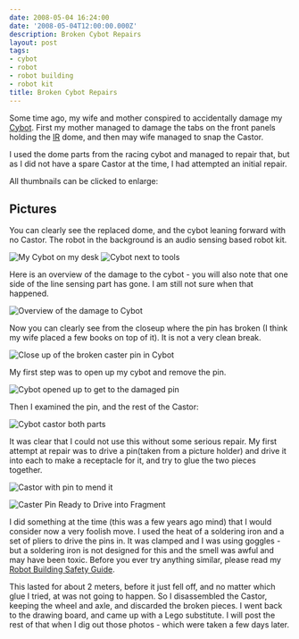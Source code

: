 ```yaml
---
date: 2008-05-04 16:24:00
date: '2008-05-04T12:00:00.000Z'
description: Broken Cybot Repairs
layout: post
tags:
- cybot
- robot
- robot building
- robot kit
title: Broken Cybot Repairs
---
```

Some time ago, my wife and mother conspired to accidentally damage my [Cybot](/wiki/cybot.html). First my mother managed to damage the tabs on the front panels holding the [IR](/wiki/infra_red.html) dome, and then may wife managed to snap the Castor.

I used the dome parts from the racing cybot and managed to repair that, but as I did not have a spare Castor at the time, I had attempted an initial repair.

All thumbnails can be clicked to enlarge:

## Pictures

You can clearly see the replaced dome, and the cybot leaning forward with no Castor. The robot in the background is an audio sensing based robot kit.

![My Cybot on my desk](/galleries/2008/05/04-broken-cybot-repairs/232-mycybot2.jpg)
![Cybot next to tools](/galleries/2008/05/04-broken-cybot-repairs/233-mycybot.jpg)

Here is an overview of the damage to the cybot - you will also note that one side of the line sensing part has gone. I am still not sure when that happened.

![Overview of the damage to Cybot](/galleries/2008/05/04-broken-cybot-repairs/234-damageoverview.jpg)

Now you can clearly see from the closeup where the pin has broken (I think my wife placed a few books on top of it). It is not a very clean break.

![Close up of the broken caster pin in Cybot](/galleries/2008/05/04-broken-cybot-repairs/235-damageclosupunderside.jpg)

My first step was to open up my cybot and remove the pin.

![Cybot opened up to get to the damaged pin](/galleries/2008/05/04-broken-cybot-repairs/236-mypoorcybot.jpg)

Then I examined the pin, and the rest of the Castor:

![Cybot castor both parts](/galleries/2008/05/04-broken-cybot-repairs/237-castordamageclose.jpg)

It was clear that I could not use this without some serious repair. My first attempt at repair was to drive a pin(taken from a picture holder) and drive it into each to make a receptacle for it, and try to glue the two pieces together.

![Castor with pin to mend it](/galleries/2008/05/04-broken-cybot-repairs/238-castorbasepinned.jpg)

![Caster Pin Ready to Drive into Fragment](/galleries/2008/05/04-broken-cybot-repairs/239-castorbaseandpegpinattempt.jpg)

I did something at the time (this was a few years ago mind) that I would consider now a very foolish move. I used the heat of a soldering iron and a set of pliers to drive the pins in. It was clamped and I was using goggles - but a soldering iron is not designed for this and the smell was awful and may have been toxic. Before you ever try anything similar, please read my [Robot Building Safety Guide](/wiki/robot_building_safety.html).

This lasted for about 2 meters, before it just fell off, and no matter which glue I tried, at was not going to happen. So I disassembled the Castor, keeping the wheel and axle, and discarded the broken pieces. I went back to the drawing board, and came up with a Lego substitute. I will post the rest of that when I dig out those photos - which were taken a few days later.
